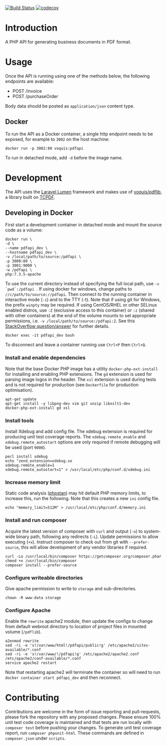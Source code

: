 [![Build Status](https://travis-ci.org/voquis/pdfapi.svg?branch=master)](https://travis-ci.org/voquis/pdfapi) [![codecov](https://codecov.io/gh/voquis/pdfapi/branch/master/graph/badge.svg)](https://codecov.io/gh/voquis/pdfapi)

# Introduction
A PHP API for generating business documents in PDF format.

# Usage
Once the API is running using one of the methods below, the following endpoints are available:
- POST /invoice
- POST /purchaseOrder

Body data should be posted as ```application/json``` content type.

## Docker
To run the API as a Docker container, a single http endpoint needs to be exposed, for example to ```3002``` on the host machine:
```
docker run -p 3002:80 voquis:pdfapi
```
To run in detached mode, add ```-d``` before the image name.

# Development
The API uses the [Laravel Lumen](https://lumen.laravel.com/docs) framework and makes use of [voquis/pdflib](https://github.com/voquis/pdflib), a library built on [TCPDF](https://tcpdf.org).

## Developing in Docker
First start a development container in detached mode and mount the source code as a volume:
```
docker run \
-d \
--name pdfapi_dev \
--hostname pdfapi_dev \
-v /local/path/to/source:/pdfapi \
-p 3000:80 \
-p 3001:9000 \
-w /pdfapi \
php:7.3.5-apache
```
To use the current directory instead of specifying the full local path, use ```-v `pwd`:/pdfapi ```.  If using docker for windows, change paths to ```//c/path/to/source://pdfapi```.
Then connect to the running container in interactive mode (```-i```) and to the TTY (-t).  Note that if using git for Windows, the prefix ```winpty``` may be required.
If using CentOS/RHEL or other SELinux enabled distros, use ```:Z``` (exclusive access to this container) or ```:z``` (shared with other containers) at the end of the volume mounts to set appropriate permissions, i.e. ```-v /local/path/to/source:/pdfapi:Z```. See this [StackOverflow question/answer](https://stackoverflow.com/questions/35218194/what-is-z-flag-in-docker-containers-volumes-from-option) for further details.
```
docker exec -it pdfapi_dev bash
```
To disconnect and leave a container running use ```Ctrl+P``` then ```Ctrl+Q```.

### Install and enable dependencies
Note that the base Docker PHP image has a utility ```docker-php-ext-install``` for installing and enabling PHP extensions.  The ```gd``` extension is used for parsing image logos in the header.  The ```xsl``` extension is used during tests and is not required for production (see ```Dockerfile``` for production optimisation).
```
apt-get update
apt-get install -y libpng-dev vim git unzip libxslt1-dev
docker-php-ext-install gd xsl
```

### Install tools
Install Xdebug and add config file.  The xdebug extension is required for producing unit test coverage reports. The ```xdebug.remote_enable``` and ```xdebug.remote_autostart``` options are only required if remote debugging will be used (port ```9000```).
```
pecl install xdebug
echo "zend_extension=xdebug.so
xdebug.remote_enable=1
xdebug.remote_autostart=1" > /usr/local/etc/php/conf.d/xdebug.ini
```

### Increase memory limit
Static code analysis ([phpstan](https://github.com/phpstan/phpstan)) may hit default PHP memory limits, to increase this, run the following. Note that this creates a new ```ini``` config file.
```
echo "memory_limit=512M" > /usr/local/etc/php/conf.d/memory.ini
```

### Install and run composer
Acquire the latest version of composer with ```curl``` and output (```-o```) to system-wide binary path, following any redirects (```-L```).  Update permissions to allow executing (```+x```).  Instruct composer to check out from git with ```--prefer-source```, this will allow development of any vendor libraries if required.
```
curl -Lo /usr/local/bin/composer https://getcomposer.org/composer.phar
chmod +x /usr/local/bin/composer
composer install --prefer-source
```

### Configure writeable directories
Give apache permission to write to ```storage``` and sub-directories.
```
chown -R www-data storage
```

### Configure Apache
Enable the ```rewrite``` apache2 module, then update the configs to change from default webroot directory to location of project files in mounted volume (```/pdflib```).
```
a2enmod rewrite
sed -ri -e 's!/var/www/html!/pdfapi/public!g' /etc/apache2/sites-available/*.conf
sed -ri -e 's!/var/www/!/pdfapi!g' /etc/apache2/apache2.conf /etc/apache2/conf-available/*.conf
service apache2 restart
```
Note that restarting apache2 will terminate the container so will need to run ```docker container start pdfapi_dev``` and then reconnect.

# Contributing
Contributions are welcome in the form of issue reporting and pull-requests, please fork the repository with any proposed changes.  Please ensure 100% unit test code coverage is maintained and that tests are run locally with ```composer test``` before pushing your changes.  To generate unit test coverage report, run ```composer phpunit-html```. These commands are defined in ```composer.json``` under ```scripts```.

